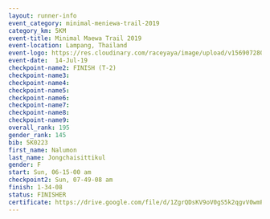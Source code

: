 ```yaml
---
layout: runner-info 
event_category: minimal-meniewa-trail-2019 
category_km: 5KM 
event-title: Minimal Maewa Trail 2019 
event-location: Lampang, Thailand 
event-logo: https://res.cloudinary.com/raceyaya/image/upload/v1569072805/logo/minimal-trail_ktnvsp.jpg 
event-date:  14-Jul-19 
checkpoint-name2: FINISH (T-2) 
checkpoint-name3: 
checkpoint-name4: 
checkpoint-name5: 
checkpoint-name6: 
checkpoint-name7: 
checkpoint-name8: 
checkpoint-name9: 
overall_rank: 195
gender_rank: 145
bib: 5K0223
first_name: Nalumon
last_name: Jongchaisittikul
gender: F
start: Sun, 06-15-00 am
checkpoint2: Sun, 07-49-08 am
finish: 1-34-08
status: FINISHER
certificate: https://drive.google.com/file/d/1ZgrQDsKV9oV0gS5k2qgvV0wmPt6b-Frw/view?usp=sharing
---
```


